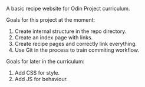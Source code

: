 A basic recipe website for Odin Project curriculum.

Goals for this project at the moment:
1. Create internal structure in the repo directory. 
2. Create an index page with links.
3. Create recipe pages and correctly link everything.
4. Use Git in the process to train commiting workflow.

Goals for later in the curriculum:
1. Add CSS for style.
2. Add JS for behaviour.